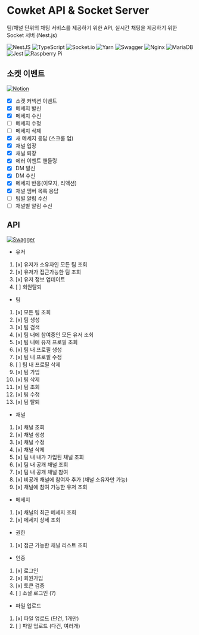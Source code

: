 # Cowket API & Socket Server

팀/채널 단위의 채팅 서비스를 제공하기 위한 API, 실시간 채팅을 제공하기 위한 Socket 서버 (Nest.js)

![NestJS](https://img.shields.io/badge/nestjs-%23E0234E.svg?style=for-the-badge&logo=nestjs&logoColor=white) ![TypeScript](https://img.shields.io/badge/typescript-%23007ACC.svg?style=for-the-badge&logo=typescript&logoColor=white) ![Socket.io](https://img.shields.io/badge/Socket.io-black?style=for-the-badge&logo=socket.io&badgeColor=010101) ![Yarn](https://img.shields.io/badge/yarn-%232C8EBB.svg?style=for-the-badge&logo=yarn&logoColor=white) ![Swagger](https://img.shields.io/badge/-Swagger-%23Clojure?style=for-the-badge&logo=swagger&logoColor=white) ![Nginx](https://img.shields.io/badge/nginx-%23009639.svg?style=for-the-badge&logo=nginx&logoColor=white) ![MariaDB](https://img.shields.io/badge/MariaDB-003545?style=for-the-badge&logo=mariadb&logoColor=white) ![Jest](https://img.shields.io/badge/-jest-%23C21325?style=for-the-badge&logo=jest&logoColor=white) ![Raspberry Pi](https://img.shields.io/badge/-RaspberryPi-C51A4A?style=for-the-badge&logo=Raspberry-Pi)

## 소켓 이벤트

[![Notion](https://img.shields.io/badge/Notion-%23000000.svg?style=for-the-badge&logo=notion&logoColor=white)](https://www.notion.so/ad4ab921e1b849bd8cb73626dc742b00?v=2717159ec097476bb945e2a2bcad5c5a)

- [x] 소켓 커넥션 이벤트
- [x] 메세지 발신
- [x] 메세지 수신
- [ ] 메세지 수정
- [ ] 메세지 삭제
- [x] 새 메세지 응답 (스크롤 업)
- [x] 채널 입장
- [x] 채널 퇴장
- [x] 에러 이벤트 핸들링
- [x] DM 발신
- [x] DM 수신
- [x] 메세지 반응(이모지, 리액션)
- [x] 채널 멤버 목록 응답
- [ ] 팀별 알림 수신
- [ ] 채널별 알림 수신

## API

[![Swagger](https://img.shields.io/badge/-Swagger-%23Clojure?style=for-the-badge&logo=swagger&logoColor=white)](https://cw.malrang.dev/swagger/)

- 유저

1. [x] 유저가 소유자인 모든 팀 조회
2. [x] 유저가 접근가능한 팀 조회
3. [x] 유저 정보 업데이트
4. [ ] 회원탈퇴

- 팀

1. [x] 모든 팀 조회
2. [x] 팀 생성
3. [x] 팀 검색
4. [x] 팀 내에 참여중인 모든 유저 조회
5. [x] 팀 내에 유저 프로필 조회
6. [x] 팀 내 프로필 생성
7. [x] 팀 내 프로필 수정
8. [ ] 팀 내 프로필 삭제
9. [x] 팀 가입
10. [x] 팀 삭제
11. [x] 팀 조회
12. [x] 팀 수정
13. [x] 팀 탈퇴

- 채널

1. [x] 채널 조회
2. [x] 채널 생성
3. [x] 채널 수정
4. [x] 채널 삭제
5. [x] 팀 내 내가 가입된 채널 조회
6. [x] 팀 내 공개 채널 조회
7. [x] 팀 내 공개 채널 참여
8. [x] 비공개 채널에 참여자 추가 (채널 소유자만 가능)
9. [x] 채널에 참여 가능한 유저 조회

- 메세지

1. [x] 채널의 최근 메세지 조회
2. [x] 메세지 상세 조회

- 권한

1. [x] 접근 가능한 채널 리스트 조회

- 인증

1. [x] 로그인
2. [x] 회원가입
3. [x] 토큰 검증
4. [ ] 소셜 로그인 (?)

- 파일 업로드

1. [x] 파일 업로드 (단건, 1개만)
2. [ ] 파일 업로드 (다건, 여러개)
